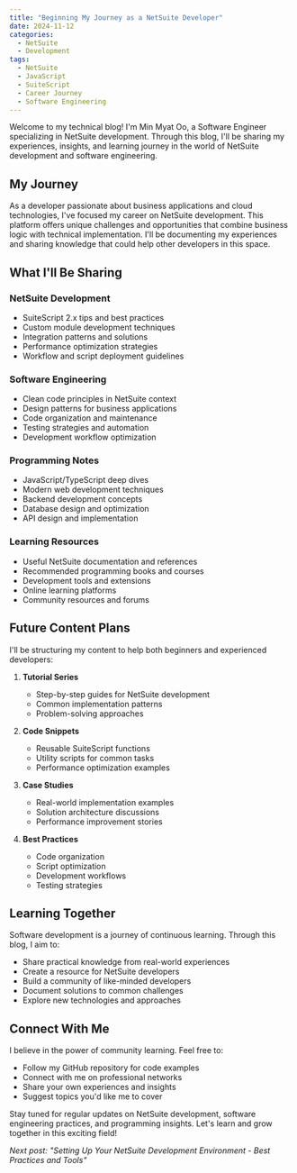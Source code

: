 ```yaml
---
title: "Beginning My Journey as a NetSuite Developer"
date: 2024-11-12
categories:
  - NetSuite
  - Development
tags:
  - NetSuite
  - JavaScript
  - SuiteScript
  - Career Journey
  - Software Engineering
---
```


Welcome to my technical blog! I'm Min Myat Oo, a Software Engineer specializing in NetSuite development. Through this blog, I'll be sharing my experiences, insights, and learning journey in the world of NetSuite development and software engineering.

## My Journey

As a developer passionate about business applications and cloud technologies, I've focused my career on NetSuite development. This platform offers unique challenges and opportunities that combine business logic with technical implementation. I'll be documenting my experiences and sharing knowledge that could help other developers in this space.

## What I'll Be Sharing

### NetSuite Development
- SuiteScript 2.x tips and best practices
- Custom module development techniques
- Integration patterns and solutions
- Performance optimization strategies
- Workflow and script deployment guidelines

### Software Engineering
- Clean code principles in NetSuite context
- Design patterns for business applications
- Code organization and maintenance
- Testing strategies and automation
- Development workflow optimization

### Programming Notes
- JavaScript/TypeScript deep dives
- Modern web development techniques
- Backend development concepts
- Database design and optimization
- API design and implementation

### Learning Resources
- Useful NetSuite documentation and references
- Recommended programming books and courses
- Development tools and extensions
- Online learning platforms
- Community resources and forums

## Future Content Plans

I'll be structuring my content to help both beginners and experienced developers:

1. **Tutorial Series**
   - Step-by-step guides for NetSuite development
   - Common implementation patterns
   - Problem-solving approaches

2. **Code Snippets**
   - Reusable SuiteScript functions
   - Utility scripts for common tasks
   - Performance optimization examples

3. **Case Studies**
   - Real-world implementation examples
   - Solution architecture discussions
   - Performance improvement stories

4. **Best Practices**
   - Code organization
   - Script optimization
   - Development workflows
   - Testing strategies

## Learning Together

Software development is a journey of continuous learning. Through this blog, I aim to:
- Share practical knowledge from real-world experiences
- Create a resource for NetSuite developers
- Build a community of like-minded developers
- Document solutions to common challenges
- Explore new technologies and approaches

## Connect With Me

I believe in the power of community learning. Feel free to:
- Follow my GitHub repository for code examples
- Connect with me on professional networks
- Share your own experiences and insights
- Suggest topics you'd like me to cover

Stay tuned for regular updates on NetSuite development, software engineering practices, and programming insights. Let's learn and grow together in this exciting field!

*Next post: "Setting Up Your NetSuite Development Environment - Best Practices and Tools"*